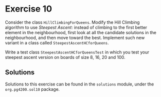 # Exercise 10

Consider the class `HillClimbingForQueens`. 
Modify the Hill Climbing algorithm to use *Steepest Ascent*:
instead of climbing to the first better element in the neighbourhood,
first look at all the candidate solutions in the neighbourhood, and
then move toward the best.
Implement such new variant in a class called `SteepestAscentHCforQueens`.

Write a test class `SteepestAscentHCforQueensTest` in which you test your
steepest ascent version on boards of size 8, 16, 20 and 100.

## Solutions

Solutions to this exercise can be found in the `solutions`
module, under the `org.pg4200.sol10` package.